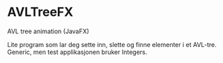# AVLTreeFX
AVL tree animation (JavaFX)


Lite program som lar deg sette inn, slette og finne elementer i et AVL-tre. Generic, men test applikasjonen bruker Integers.
